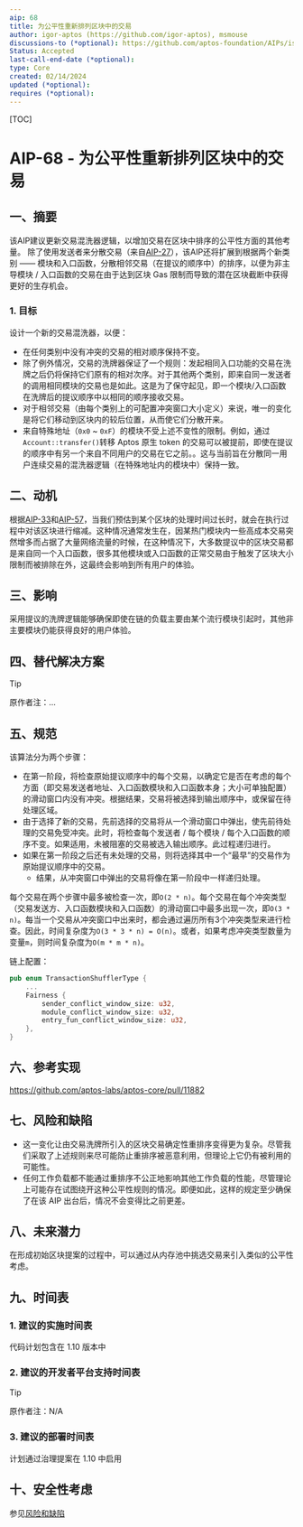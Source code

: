 ```yaml
---
aip: 68
title: 为公平性重新排列区块中的交易
author: igor-aptos (https://github.com/igor-aptos), msmouse
discussions-to (*optional): https://github.com/aptos-foundation/AIPs/issues/333
Status: Accepted
last-call-end-date (*optional): 
type: Core
created: 02/14/2024
updated (*optional):
requires (*optional):
---
```


[TOC]

# AIP-68 - 为公平性重新排列区块中的交易

## 一、摘要

该AIP建议更新交易混洗器逻辑，以增加交易在区块中排序的公平性方面的其他考量。
除了使用发送者来分散交易（来自[AIP-27](https://github.com/aptos-foundation/AIPs/blob/main/aips/aip-27.md)），该AIP还将扩展到根据两个新类别 —— 模块和入口函数，分散相邻交易（在提议的顺序中）的排序，以便为非主导模块 / 入口函数的交易在由于达到区块 Gas 限制而导致的潜在区块截断中获得更好的生存机会。

### 1. 目标

设计一个新的交易混洗器，以便：
* 在任何类别中没有冲突的交易的相对顺序保持不变。
* 除了例外情况，交易的洗牌器保证了一个规则：发起相同入口功能的交易在洗牌之后仍将保持它们原有的相对次序。对于其他两个类别，即来自同一发送者的调用相同模块的交易也是如此。这是为了保守起见，即一个模块/入口函数在洗牌后的提议顺序中以相同的顺序接收交易。
* 对于相邻交易（由每个类别上的可配置冲突窗口大小定义）来说，唯一的变化是将它们移动到区块内的较后位置，从而使它们分散开来。
* 来自特殊地址（`0x0` ~ `0xF`）的模块不受上述不变性的限制。例如，通过`Account::transfer()`转移 Aptos 原生 token 的交易可以被提前，即使在提议的顺序中有另一个来自不同用户的交易在它之前。。这与当前旨在分散同一用户连续交易的混洗器逻辑（在特殊地址内的模块中）保持一致。

## 二、动机

根据[AIP-33](https://github.com/aptos-foundation/AIPs/blob/main/aips/aip-33.md )和[AIP-57](https://github.com/aptos-foundation/AIPs/blob/main/aips/aip-57.md )，当我们预估到某个区块的处理时间过长时，就会在执行过程中对该区块进行缩减。这种情况通常发生在，因某热门模块内一些高成本交易突然增多而占据了大量网络流量的时候，在这种情况下，大多数提议中的区块交易都是来自同一个入口函数，很多其他模块或入口函数的正常交易由于触发了区块大小限制而被排除在外，这最终会影响到所有用户的体验。

## 三、影响

采用提议的洗牌逻辑能够确保即使在链的负载主要由某个流行模块引起时，其他非主要模块仍能获得良好的用户体验。



## 四、替代解决方案

> [!TIP]
>
> 原作者注：...


## 五、规范

该算法分为两个步骤：
*  在第一阶段，将检查原始提议顺序中的每个交易，以确定它是否在考虑的每个方面（即交易发送者地址、入口函数模块和入口函数本身；大小可单独配置）的滑动窗口内没有冲突。根据结果，交易将被选择到输出顺序中，或保留在待处理区域。
  * 由于选择了新的交易，先前选择的交易将从一个滑动窗口中弹出，使先前待处理的交易免受冲突。此时，将检查每个发送者 / 每个模块 / 每个入口函数的顺序不变。如果适用，未被阻塞的交易被选入输出顺序。此过程递归进行。
* 如果在第一阶段之后还有未处理的交易，则将选择其中一个“最早”的交易作为原始提议顺序中的交易。
  * 结果，从冲突窗口中弹出的交易将像在第一阶段中一样递归处理。

每个交易在两个步骤中最多被检查一次，即`O(2 * n)`。每个交易在每个冲突类型（交易发送方、入口函数模块和入口函数）的滑动窗口中最多出现一次，即`O(3 * n)`。每当一个交易从冲突窗口中出来时，都会通过遍历所有3个冲突类型来进行检查。因此，时间复杂度为`O(3 * 3 * n) = O(n)`。或者，如果考虑冲突类型数量为变量`m`，则时间复杂度为`O(m * m * n)`。

链上配置：

```Rust
pub enum TransactionShufflerType {
    ...
    Fairness {
        sender_conflict_window_size: u32,
        module_conflict_window_size: u32,
        entry_fun_conflict_window_size: u32,
    },
}
```



## 六、参考实现

https://github.com/aptos-labs/aptos-core/pull/11882




## 七、风险和缺陷

- 这一变化让由交易洗牌所引入的区块交易确定性重排序变得更为复杂。尽管我们采取了上述规则来尽可能防止重排序被恶意利用，但理论上它仍有被利用的可能性。
- 任何工作负载都不能通过重排序不公正地影响其他工作负载的性能，尽管理论上可能存在试图绕开这种公平性规则的情况。即便如此，这样的规定至少确保了在该 AIP 出台后，情况不会变得比之前更差。



## 八、未来潜力

在形成初始区块提案的过程中，可以通过从内存池中挑选交易来引入类似的公平性考虑。



## 九、时间表

### 1. 建议的实施时间表

代码计划包含在 1.10 版本中



### 2. 建议的开发者平台支持时间表

> [!TIP]
>
> 原作者注：N/A

### 3. 建议的部署时间表

计划通过治理提案在 1.10 中启用



## 十、安全性考虑

参见[风险和缺陷](#七、风险和缺陷)

